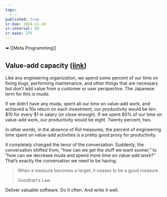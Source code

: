 ```yaml
---
tags:
  - ✅
published: true
sr-due: 2024-11-10
sr-interval: 89
sr-ease: 275
---
```


⬅️ [[Meta Programming]]
## Value-add capacity ([link](https://www.jamesshore.com/v2/blog/2024/a-useful-productivity-measure))
Like any engineering organization, we spend some percent of our time on fixing bugs, performing maintenance, and other things that are necessary but don’t add value from a customer or user perspective. The Japanese term for this is _muda._

If we didn’t have any muda, spent all our time on value-add work, and achieved a 10x return on each investment, our productivity would be ten: $10 for every $1 in salary (or close enough). If we spent 80% of our time on value-add work, our productivity would be eight. Twenty percent, two.

In other words, in the absence of RoI measures, the percent of engineering time spent on value-add activities is a pretty good proxy for productivity.

It completely changed the tenor of the conversation. Suddenly, the conversation shifted from, “how can we get the stuff we want sooner,” to “how can we decrease muda and spend more time on value-add work?” That’s exactly the conversation we need to be having.

> When a measure becomes a target, it ceases to be a good measure.
> 
> Goodhart’s Law

Deliver valuable software. Do it often. And write it well.
